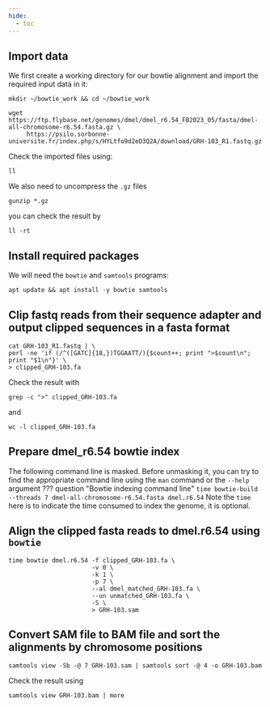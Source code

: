 ```yaml
---
hide:
  - toc
---
```

## Import data

We first create a working directory for our bowtie alignment and import the required input
data in it:
```
mkdir ~/bowtie_work && cd ~/bowtie_work
```
```
wget https://ftp.flybase.net/genomes/dmel/dmel_r6.54_FB2023_05/fasta/dmel-all-chromosome-r6.54.fasta.gz \
     https://psilo.sorbonne-universite.fr/index.php/s/HYLtfo9d2eD3Q2A/download/GRH-103_R1.fastq.gz
```
Check the imported files using:
```
ll
```

We also need to uncompress the `.gz` files
```
gunzip *.gz
```
you can check the result by
```
ll -rt
```

## Install required packages
We will need the `bowtie` and `samtools` programs:
```
apt update && apt install -y bowtie samtools
```

## Clip fastq reads from their sequence adapter and output clipped sequences in a fasta format
```
cat GRH-103_R1.fastq | \
perl -ne 'if (/^([GATC]{18,})TGGAATT/){$count++; print ">$count\n"; print "$1\n"}' \
> clipped_GRH-103.fa
```
Check the result with
```
grep -c ">" clipped_GRH-103.fa
```
and
```
wc -l clipped_GRH-103.fa
```

## Prepare dmel_r6.54 bowtie index
The following command line is masked. Before unmasking it, you can try to find the
appropriate command line using the `man` command or the `--help` argument
??? question "Bowtie indexing command line"
    ```
    time bowtie-build --threads 7 dmel-all-chromosome-r6.54.fasta dmel.r6.54
    ```
    Note the `time` here is to indicate the time consumed to index the genome, it is optional.

## Align the clipped fasta reads to dmel.r6.54 using `bowtie`
```
time bowtie dmel.r6.54 -f clipped_GRH-103.fa \
                       -v 0 \
                       -k 1 \
                       -p 7 \
                       --al dmel_matched_GRH-103.fa \
                       --un unmatched_GRH-103.fa \
                       -S \
                       > GRH-103.sam
```
## Convert SAM file to BAM file and sort the alignments by chromosome positions
```
samtools view -Sb -@ 7 GRH-103.sam | samtools sort -@ 4 -o GRH-103.bam
```
Check the result using
```
samtools view GRH-103.bam | more
```
